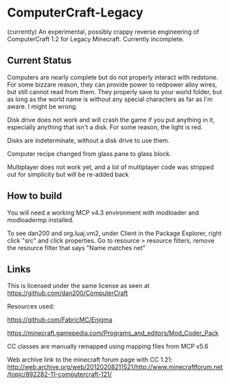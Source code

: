 # ComputerCraft-Legacy
(currently) An experimental, possibly crappy reverse engineering of ComputerCraft 1.2 for Legacy Minecraft.
Currently incomplete.


## Current Status
Computers are nearly complete but do not properly interact with redstone. For some bizzare reason, they can provide power to redpower alloy wires, but still cannot read from them. They properly save to your world folder, but as long as the world name is without any special characters as far as I'm aware. I might be wrong.

Disk drive does not work and will crash the game if you put anything in it, especially anything that isn't a disk. For some reason, the light is red.

Disks are indeterminate, without a disk drive to use them.

Computer recipe changed from glass pane to glass block.

Multiplayer does not work yet, and a lot of multiplayer code was stripped out for simplicity but will be re-added back

## How to build
You will need a working MCP v4.3 environment with modloader and modloadermp installed.

To see dan200 and org.luaj.vm2, under Client in the Package Explorer, right click "src" and click properties. Go to resource > resource filters, remove the resource filter that says "Name matches net"

## Links
This is licensed under the same license as seen at https://github.com/dan200/ComputerCraft

Resources used: 

https://github.com/FabricMC/Enigma

https://minecraft.gamepedia.com/Programs_and_editors/Mod_Coder_Pack

CC classes are manually remapped using mapping files from MCP v5.6

Web archive link to the minecraft forum page with CC 1.21:
http://web.archive.org/web/20120208211521/http://www.minecraftforum.net/topic/892282-11-computercraft-121/


